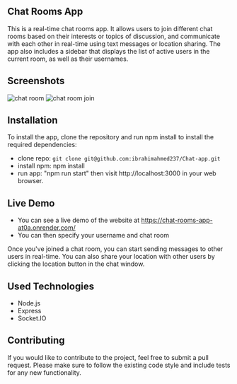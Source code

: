 
## Chat Rooms App

This is a real-time chat rooms app. It allows users to join different chat rooms based on their interests or topics of discussion, and communicate with each other in real-time using text messages or location sharing. The app also includes a sidebar that displays the list of active users in the current room, as well as their usernames.
## Screenshots
![chat room ](https://github.com/ibrahimahmed237/Chat-app/assets/74437946/3f293558-5773-4fd7-a808-7968ea5aca9e)
![chat room join](https://github.com/ibrahimahmed237/Chat-app/assets/74437946/2f226e60-df59-4ac8-ac03-9ac00e9f8e6d)

## Installation

To install the app, clone the repository and run npm install to install the required dependencies:

- clone repo:
`git clone git@github.com:ibrahimahmed237/Chat-app.git`
- install npm:
npm install
- run app: "npm run start" then visit http://localhost:3000 in your web browser. 
## Live Demo
- You can see a live demo of the website at https://chat-rooms-app-at0a.onrender.com/ 
- You can then specify your username and chat room

Once you've joined a chat room, you can start sending messages to other users in real-time. You can also share your location with other users by clicking the location button in the chat window.
## Used Technologies

- Node.js
- Express 
- Socket.IO 
## Contributing

If you would like to contribute to the project, feel free to submit a pull request. Please make sure to follow the existing code style and include tests for any new functionality.
